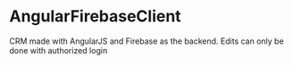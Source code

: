 # AngularFirebaseClient
CRM made with AngularJS and Firebase as the backend. Edits can only be done with authorized login
